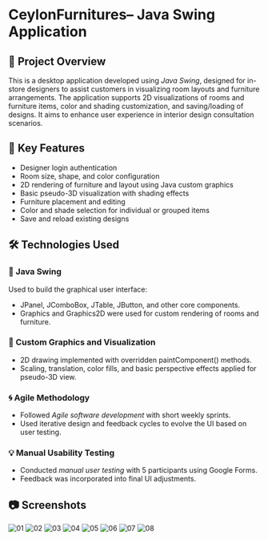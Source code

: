 # CeylonFurnitures– Java Swing Application

## 📌 Project Overview

This is a desktop application developed using *Java Swing*, designed for in-store designers to assist customers in visualizing room layouts and furniture arrangements. The application supports 2D visualizations of rooms and furniture items, color and shading customization, and saving/loading of designs. It aims to enhance user experience in interior design consultation scenarios.

## 🚀 Key Features

- Designer login authentication
- Room size, shape, and color configuration
- 2D rendering of furniture and layout using Java custom graphics
- Basic pseudo-3D visualization with shading effects
- Furniture placement and editing
- Color and shade selection for individual or grouped items
- Save and reload existing designs

## 🛠 Technologies Used

### 🔷 Java Swing
Used to build the graphical user interface:
- JPanel, JComboBox, JTable, JButton, and other core components.
- Graphics and Graphics2D were used for custom rendering of rooms and furniture.

### 🎨 Custom Graphics and Visualization
- 2D drawing implemented with overridden paintComponent() methods.
- Scaling, translation, color fills, and basic perspective effects applied for pseudo-3D view.

### 🌀 Agile Methodology
- Followed *Agile software development* with short weekly sprints.
- Used iterative design and feedback cycles to evolve the UI based on user testing.

### 💡 Manual Usability Testing
- Conducted *manual user testing* with 5 participants using Google Forms.
- Feedback was incorporated into final UI adjustments.


## 📷 Screenshots

![01](https://github.com/user-attachments/assets/64e1fa97-f32c-491a-a1dd-e49db272cc74)
![02](https://github.com/user-attachments/assets/3d940f4a-d645-4445-aa16-1ebfb8369b6d)
![03](https://github.com/user-attachments/assets/2beb17ad-6998-4235-99f9-d068d71f4fd3)
![04](https://github.com/user-attachments/assets/4815fffd-faca-42ad-99d5-a56d4c00a3ff)
![05](https://github.com/user-attachments/assets/75b3b738-339e-4bf1-9159-08ba3a2dfeb6)
![06](https://github.com/user-attachments/assets/518bc2ef-9790-4e72-bdd0-448ef1651565)
![07](https://github.com/user-attachments/assets/3b951f57-02f1-491c-9e7e-cdce08e11b01)
![08](https://github.com/user-attachments/assets/ab44c53b-8d26-4d32-a00f-9844cd54d031)















